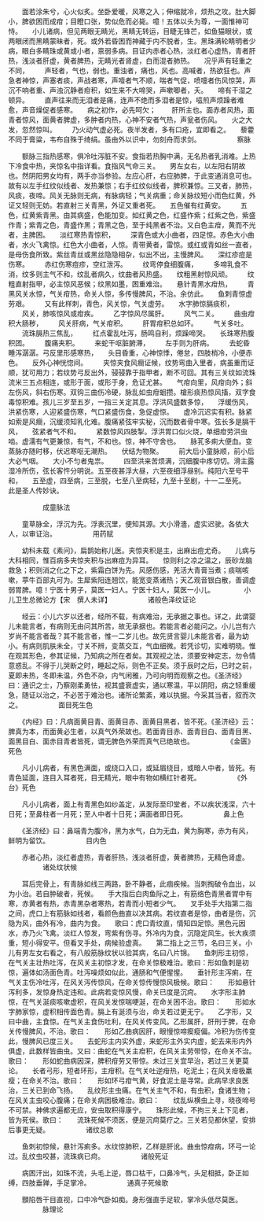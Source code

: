 <!-- { "loadSidebar": true } -->
　　面若涂朱兮，心火似炙。坐卧爱暖，风寒之入；伸缩就冷，烦热之攻。肚大脚小，脾欲困而成疳；目瞪口张，势似危而必毙。噫！五体以头为尊，一面惟神可恃。　　小儿诸病，但见两眼无睛光，黑睛无转运，目睫无锋芒，如鱼猫眼状，或两眼闭而黑睛蒙昧者，死。或外若昏困而神藏于内不脱者，生。黑珠满轮睛明者少病，眼白多睛珠或黄或小者，禀弱多病。目证内赤者心热，淡红者心虚热，青者肝热，浅淡者肝虚，黄者脾热，无睛光者肾虚，白而混者肺热。　　况乎声有轻重之不同，
　　声轻者，气也，弱也。重浊者，痛也，风也。高喊者，热欲狂也。声急者神惊，声塞者痰，声战者寒，声噎者气不顺，喘者气促，喷嚏者伤风惊哭，声沉不响者重、声浊沉静者疳积，如生来不大啼哭，声嗽唧者，夭。　　啼有干湿之顿异。
　　直声往来而无泪者是痛，连声不绝而多泪者是惊，嗞煎声烦躁者难愈，声音燥促者感寒。　　病之初作，必先呵欠；
　　肝所主也。面赤者风热，面青者惊风，面黄者脾虚，多肿者内热，心神不安者气热，声瓮者伤风。　　火之大发，忽然惊叫。
　　乃火动气虚必死。夜半发者，多有口疮，宜即看之。　　藜藿不同于膏粱，韦布自殊于绮绢。虽由外以识中，勿刻舟而求剑。
　　　　　察脉

　　额脉三指热感寒，俱冷吐泻脏不安。食指若热胸中满，无名热者乳消难。上热下冷食中热，夹惊名中指详看。食指风气命三关。　　男左女右，以左阳右阴故也。然阴阳男女均有，两手亦当参验。左应心肝，右应肺脾，于此变通消息可也。故有以左手红纹似线者、发热兼惊；右手红纹似线者，脾积兼惊。三叉者，肺热，风痰，夜啼。风关无脉则无病，有脉病轻；气关病重；命关脉纹短小而色红黄，外证又轻则无妨。若直射三关青黑，外证又重者死。　　五色催有红黄安。
　　五色，红黄紫青黑。由其病盛，色能加变。如红黄之色，红盛作紫；红紫之色，紫盛作青；紫青之色，青盛作黑；青黑之色，至于纯黑者不治。又白色主疳，黄而不光者，主脾困。　　淡红寒热青惊积，
　　深青色或大小曲者，四足惊。赤色大小曲者，水火飞禽惊。红色大小曲者，人惊。青带黄者，雷惊。或红或青如丝一直者，是母伤食所致。紫丝青丝或黑丝隐隐相杂，似出不出，主慢脾风。　　深红疹痘是伤寒。
　　赤红伤寒痘疹，空红泄泻。
　　纹弯停食细腹痛，
　　多啼乳食不消，纹多则主气不和，纹乱者病久，纹曲者风热盛。　　纹粗黑射惊风顽。
　　纹粗直射指甲，必主惊风恶候；纹黑如墨，困重难治。　　悬针青黑水疳热，
　　青黑风关水惊，气关疳热，命关人惊，多传慢脾风，不治。余仿此。　　鱼刺青惊虚劳艰。
　　又有此样刺，青色，风关惊，气关虚劳。　　水字肺惊膈痰积，
　　风关，肺咳惊风或疳疾。
　　乙字惊风尽属肝。
　　风气二关。
　　曲虫疳积大肠秽，
　　风关肝病，气关疳积。
　　肝胃疳积总如环。
　　气关多吐。
　　流珠膈热三焦乱，
　　红点霍乱吐泻，肠鸣自利，烦躁啼哭。　　长珠寒热腹积团。
　　腹痛夹积。
　　来蛇干呕脏腑滞，
　　左手则为肝病。
　　去蛇昏睡泻潺潺。弓反里形感寒热，　　头目昏重，心神惊悸，倦怠，四肢梢冷，小便赤色。　　反外心神恍惚间。
　　夹惊夹食风癎证候，纹势弯曲入里者，病虽重而证顺，犹可用力；若纹势弓反出外，骎骎靠于指甲者，断不可回。其有三关纹如流珠流米三五点相连，或形于面，或形于身，危证尤甚。　　气疳向里，风疳向外；斜左伤风，斜右伤寒。双钩三曲伤冷硬，脉乱如虫疳蛔攒。槍形痰热惊风搐，双字食毒惊积难。孩儿三岁至五岁，一指三关定其息。浮洪风盛数多惊，　　浮缓伤风，洪紧伤寒，人迎紧盛伤寒，气口紧盛伤食，急促虚惊。　　虚冷沉迟实有积。脉紧如索是风癎，沉缓须知乳化难。腹痛紧弦牢实秘，沉而数者骨中寒。弦长多是膈干风，　　弦紧者气不和。
　　紧数惊风四肢掣。浮洪胃口似火烧，单细疳劳洪虫啮。虚濡有气更兼惊，有气，不和也。惊，神不守舍也。　　脉芤多痢大便血。变蒸脉亦随时移，伏迟寒呕无潮热。　　伏结为物聚。
　　前大后小童脉顺，前小后大必气咽。　　大小不匀者鬼祟。
　　四至洪来苦烦满，沉细腹中疼切切。滑主露湿冷所伤，弦长客忤分明说。五至夜甚浮大昼，六至夜细浮昼别。纯阳六至号平和，　　五至虚，四至病，三至脱，七至八至病轻，九至十至剧，十一二至死。　　此是圣人传妙诀。

　　　　　成童脉法

　　童草脉全，浮沉为先。浮表沉里，便知其源。大小滑濇，虚实迟驶。各依大人，以审证治。
　　　　　用药赋

　　幼科未载《素问》，扁鹊始称儿医。夹惊夹积是主，出麻出痘尤奇。　　儿病与大科相同，惟百病多夹惊夹积与出麻痘为异耳。　　惊则利之凉之温之，辰砂龙脑救急；积则消之化之下之，紫霜白饼为先。风感伤感，羌活大青膏当煮；痰喘咳嗽，葶牛百部丸可为。生犀紫阳连翘饮，能宽变蒸诸热；天乙观音银白散，善调虚弱胃脾。噫！宁医十男子，莫医一妇人。宁医十妇人，莫医一小儿。
　　　　小儿卫生总微论方【宋　撰人未详】
　　　　　诸般色泽纹证论

　　经云：小儿六岁以还者，经所不载，有病难治，无承据之事也。详之，此谓婴儿未能言者，有病则无由问其所苦，故无承据也。若能言者必能问之。小儿岂有六岁尚不能言者哉？其不能言者，惟一二岁儿也。故先贤言婴儿未能言者，最为幼小。有病则肌肤未全，寸关不辨，变蒸交互，气血细微。若凭诊切，实难明晓。惟在观其形色，参其证候，乃知病之所在者矣。其观视之法，须要安神定志，勿令情意惑乱。不得于儿哭断之时，睡起之际，则色不正矣。须于辰时之后，巳时之前，夏即未热，冬即未温，外色不杂，内气闲雅，乃可向明而观察之也。《圣济经》曰：通识之士，乃察刚柔勇怯，视其盛衰虚实，通以寒温，平以阴阳，病之轻重缓急，随证以治之，不必苦于难治也。诸所论繁紊，难以执据。今采其当者，叙而次之。
　　　　　面目死生色

　　《内经》曰：凡病面黄目青、面黄目赤、面黄目黑者，皆不死。《圣济经》云：脾真为本，而面黄必生者，以真气外荣故也。若面青目赤、面青目白、面青目黑、面黑目白、面赤目青者皆死，谓无脾色外荣而真气已绝故也。
　　　　　《金匮》死色

　　凡小儿病者，有黑色满面，或绕口入口，或延眉绕目，或暗人中者，皆死。有青色延面，连目入耳者死，目无精光，眼中有物如横红针者死。
　　　　　《外台》死色

　　凡小儿病者，面上有青黑色如纱盖定，从发际至印堂者，不以疾状浅深，六十日死；至鼻柱者一月死；至人中者十日死；满面者即日死。
　　　　　鼻上色

　　《圣济经》曰：鼻端青为腹冷，黑为水气，白为无血，黄为胸寒，赤为有风，鲜明为留饮。
　　　　　目内色

　　赤者心热，淡红者虚热，青者肝热，浅淡者肝虚，黄者脾热，无精色肾虚。
　　　　　诸处纹状候

　　耳后完骨上，有青脉如线三两路，卧不静者，此痼疾候。当刺掏破令血出，以为小治。若自肿破者，死候。　　手大指后白肉鱼际之上，有筋络色青黑者胃中有寒，赤黄者有热，赤青黑杂者寒热，若青而小短者少气。　　叉手处手大指第二指之间，虎口上有筋脉如线者，看颜色曲直以决其病。若纹直者是惊，曲者是伤，沉隐为风，曲外有冷，曲内为食。　　歌曰：虎口青纹直，情知四足惊。黑色元因水，赤乃火飞禽。淡红人惊发，弯紫有伤寻。外冷内为食，沉隐定风生。长大疾须重，短小得安平。但看叉手处，病候验虚真。　　第二指上之三节，名曰三关。小儿有男左女右看之，有八般筋脉纹状以验其病，名曰八片锦。　　鱼刺形主初惊，在气关主壮热吐泻，在风关主初惊才发，在命关惊极难治。歌曰：形如鱼刺是初惊，遍体如汤面色青。吐泻噪烦如似此，通肠和气便惺惺。　　垂针形主泻痢，在气关主伤冷吐泻，在风关泻传惊风，在命关惊传慢惊风极候。歌曰：　　形如悬针泻利多，发惊身热定违和。此病若变惊风慢，命关已度是沉疴。　　水字形主肺惊，在气关涎痰咳嗽虚积，在风关发惊喘哽涎，在命关困不治。歌曰：　　形如水字肺家惊，虚积相传面色青。膈上有涎须与治，命关若过更无宁。　　乙字形，又曰中曲，主食惊。在气关主食伤吐利，在风关传变风。乙形属肝，肝刑于脾，在命关传慢脾风，不治。歌曰：　　形如乙曲病因肝，眼慢惊啼瘈瘲偏。冷积为伤传变此，慢脾风已度三关。　　去蛇形主内实外虚，来蛇形主外实内虚，蛇去来形内外俱虚，此数样皆曲虫。又曰：曲蛇在气关主疳积，在风关主劳带惊，在命关不治。歌曰：　　形如蛇曲病因深，脾积疳劳又带惊。未过三关宜早治，若过三关更莫论。　　长者弓形，短者环形，主疳积。在气关吐逆疳热，吃泥土；在风关疳极羸瘦；在命关不治。歌曰：　　形如环弓疳气黄，好食泥土是寻常。此病早求良医治，三关已到命飞扬。　　乱纹形主虫痛。在气关主气不和，有虫积，食诸生物；在风关主虫咬心腹痛；在命关病困极难治。歌曰：　　纹乱纵横虫上寻，晓夜啼号不可禁。神佛求遍都无应，安虫取积得康宁。　　珠形此候，不拘三关上下见者，皆为死侯。歌曰：　　流珠死候不须医，便是沉疴莫疗之。三关若见都休望，安排后事更无疑。
　　　　　诸纹总歌

　　鱼刺初惊候，悬针泻痢多。水纹惊肺积，乙样是肝讹。曲虫惊疳病，环弓一论过。乱纹虫咬甚，流珠病已疴。
　　　　　诸般死证

　　病困汗出，如珠不流，头毛上逆，唇口枯干，口鼻冷气，头足相抵，卧正如缚，四肢垂亸，手足掌冷。
　　　　　通真子死候歌

　　顖陷唇干目直视，口中冷气卧如痴。身形强直手足软，掌冷头低尽莫医。
　　　　　脉理论

